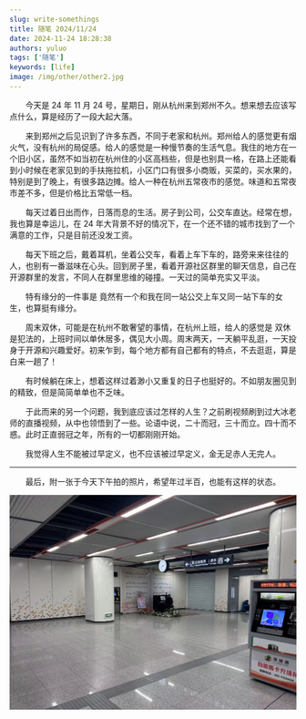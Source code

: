 ```yaml
---
slug: write-somethings
title: 随笔 2024/11/24
date: 2024-11-24 18:28:38
authors: yuluo
tags: ['随笔']
keywords: [life]
image: /img/other/other2.jpg
---
```


<!-- truncate -->

&emsp;&emsp;今天是 24 年 11 月 24 号，星期日，刚从杭州来到郑州不久。想来想去应该写点什么，算是经历了一段大起大落。

&emsp;&emsp;来到郑州之后见识到了许多东西，不同于老家和杭州。郑州给人的感觉更有烟火气，没有杭州的局促感。给人的感觉是一种慢节奏的生活气息。我住的地方在一个旧小区，虽然不如当初在杭州住的小区高档些，但是也别具一格，在路上还能看到小时候在老家见到的手扶拖拉机，小区门口有很多小商贩，买菜的，买水果的，特别是到了晚上，有很多路边摊。给人一种在杭州五常夜市的感觉。味道和五常夜市差不多，但是价格比五常低一档。

&emsp;&emsp;每天过着日出而作，日落而息的生活。房子到公司，公交车直达。经常在想，我也算是幸运儿，在 24 年大背景不好的情况下，在一个还不错的城市找到了一个满意的工作，只是目前还没发工资。

&emsp;&emsp;每天下班之后，戴着耳机，坐着公交车，看着上车下车的，路旁来来往往的人，也别有一番滋味在心头。回到房子里，看着开源社区群里的聊天信息，自己在开源群里的发言，不同人在群里思维的碰撞。一天过的简单充实又平淡。

&emsp;&emsp;特有缘分的一件事是 竟然有一个和我在同一站公交上车又同一站下车的女生，也算挺有缘分。

&emsp;&emsp;周末双休，可能是在杭州不敢奢望的事情，在杭州上班，给人的感觉是 双休是犯法的，上班时间以单休居多，偶见大小周。周末两天，一天躺平乱逛，一天投身于开源和兴趣爱好。初来乍到，每个地方都有自己都有的特点，不去逛逛，算是白来一趟了！

&emsp;&emsp;有时候躺在床上，想着这样过着渺小又重复的日子也挺好的。不如朋友圈见到的精致，但是简简单单也不乏味。

&emsp;&emsp;于此而来的另一个问题，我到底应该过怎样的人生？之前刷视频刷到过大冰老师的直播视频，从中也领悟到了一些。论语中说，二十而冠，三十而立。四十而不惑。此时正直弱冠之年，所有的一切都刚刚开始。

&emsp;&emsp;我觉得人生不能被过早定义，也不应该被过早定义，金无足赤人无完人。

---

&emsp;&emsp;最后，附一张于今天下午拍的照片，希望年过半百，也能有这样的状态。

![郑州东周路地铁口弹钢琴的老人](/img/other/other2.jpg)
